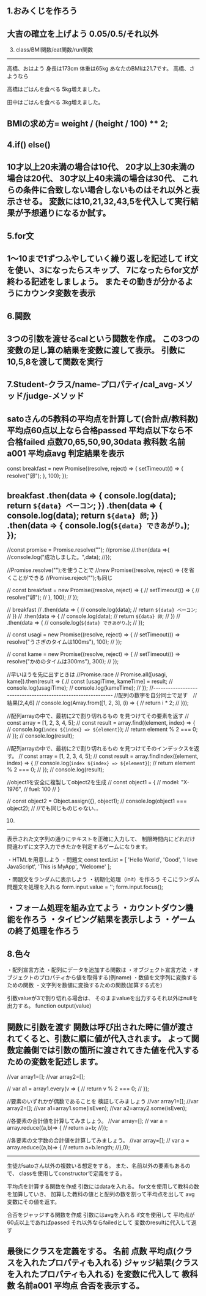 1.おみくじを作ろう
------------------------------------------
大吉の確立を上げよう 0.05/0.5/それ以外
------------------------------------------


3. class/BMI関数/eat関数/run関数
------------------------------------------
高橋、おはよう
身長は173cm
体重は65kg
あなたのBMIは21.7です。
高橋、さようなら

高橋はごはんを食べる
5kg増えました。

田中はごはんを食べる
3kg増えました。

BMIの求め方= weight / (height / 100) ** 2;
------------------------------------------

4.if() else()
------------------------------------------
10才以上20未満の場合は10代、
20才以上30未満の場合は20代、
30才以上40未満の場合は30代、
これらの条件に合致しない場合しないものはそれ以外と表示させる。
変数には10,21,32,43,5を代入して実行結果が予想通りになるか試す。
------------------------------------------

5.for文
------------------------------------------
1～10まで1ずつふやしていく繰り返しを記述して
if文を使い、3になったらスキップ、
7になったらfor文が終わる記述をしましょう。
またその動きが分かるようにカウンタ変数を表示
------------------------------------------

6.関数
------------------------------------------
3つの引数を渡せるcalという関数を作成。
この3つの変数の足し算の結果を変数に渡して表示。
引数に10,5,8を渡して関数を実行
------------------------------------------

7.Student-クラス/name-プロパティ/cal_avg-メソッド/judge-メソッド
------------------------------------------
satoさんの5教科の平均点を計算して(合計点/教科数)
平均点60点以上なら合格passed
平均点以下なら不合格failed
点数70,65,50,90,30data
教科数
名前a001
平均点avg
判定結果を表示
------------------------------------------

const breakfast = new Promise((resolve, reject) => {
    setTimeout(() => {
        resolve("卵");
    }, 100);
});

breakfast
    .then(data => {
        console.log(data);
        return `${data} ベーコン`;
    })
    .then(data => {
        console.log(data);
        return `${data} 卵`;
    })
    .then(data => {
        console.log(`${data} できあがり。`);
    });
------------------------------------------
//const promise = Promise.resolve("");
//promise
//.then(data =>{
//console.log("成功しました。",data);
//});

//Promise.resolve("");を使うことで
//new Promise((resolve, reject) => {を省くことができる
//Promise.reject("");も同じ

// const breakfast = new Promise((resolve, reject) => {
//     setTimeout(() => {
//         resolve("卵");
//     }, 100);
// });

// breakfast
//     .then(data => {
//         console.log(data);
//         return `${data} ベーコン`;
//     })
//     .then(data => {
//         console.log(data);
//         return `${data} 卵`;
//     })
//     .then(data => {
//         console.log(`${data} できあがり。`);
//     });

// const usagi = new Promise((resolve, reject) => {
//     setTimeout(() => resolve("うさぎのタイムは100ms"), 100);
// });

// const kame = new Promise((resolve, reject) => {
//     setTimeout(() => resolve("かめのタイムは300ms"), 300);
// });

//早いほうを先に出すときは
//Promise.race
// Promise.all([usagi, kame]).then(result => {
//     const [usagiTime, kameTime] = result;
//     console.log(usagiTime);
//     console.log(kameTime);
// });
//-------------------------------------------------------------
//配列の数字を自分同士で足す　//結果[2,4,6]
// console.log(Array.from([1, 2, 3], (i) => {
//     return i * 2;
// }));

//配列arrayの中で、最初に2で割り切れるもの を見つけてその要素を返す
// const array = [1, 2, 3, 4, 5];
// const result = array.find((element, index) => {
//     console.log(`index ${index} => ${element}`);
//     return element % 2 === 0;
// });
// console.log(result);

//配列arrayの中で、最初に2で割り切れるもの を見つけてそのインデックスを返す。
// const array = [1, 2, 3, 4, 5];
// const result = array.findIndex((element, index) => {
//     console.log(`index ${index} => ${element}`);
//     return element % 2 === 0;
// });
// console.log(result);


//object1を安全に複製してobject2を生成
// const object1 = {
//     model: "X-1976",
//     fuel: 100
// }

// const object2 = Object.assign({}, object1);
// console.log(object1 === object2);
// //でも同じものじゃない…




10.
------------------------------------------
表示された文字列の通りにテキストを正確に入力して、
制限時間内にどれだけ間違わずに文字入力できたかを判定するゲームになります。

・HTMLを用意しよう
・問題文
const textList = [
        'Hello World',
        'Good',
        'I love JavaScript',
        'This is MyApp',
        'Welcome'
];

・問題文をランダムに表示しよう
・初期化処理（init）を作ろう
そこにランダム問題文を処理を入れる
form.input.value = '';
form.input.focus();

・フォーム処理を組み立てよう
・カウントダウン機能を作ろう
・タイピング結果を表示しよう
・ゲームの終了処理を作ろう
------------------------------------------


8.色々
------------------------------------------
・配列宣言方法
・配列にデータを追加する関数は
・オブジェクト宣言方法
・オブジェクトのプロパティから値を取得する(例name)
・数値を文字列に変換するための関数
・文字列を数値に変換するための関数(加算する式を)


引数valueが3で割り切れる場合は、
そのままvalueを出力するそれ以外はnullを出力する。
function output(value)


関数に引数を渡す
関数は呼び出された時に値が渡されてくると、引数に順に値が代入されます。
よって関数定義側では引数の箇所に渡されてきた値を代入するための変数を記述します。
------------------------------------------
//var array1=[];
//var array2=[];

// var a1 = array1.every(v => {
//     return v % 2 === 0;
// });

//要素のいずれかが偶数であることを 検証してみましょう
//var array1=[];
//var array2=[];
//var a1=array1.some(isEven);
//var a2=array2.some(isEven);

//各要素の合計値を計算してみましょう。
//var array=[];
// var a = array.reduce((a,b)=> {
//     return a+b;
//});

//各要素の文字数の合計値を計算してみましょう。
//var array=[];
// var a = array.reduce((a,b)=> {
//     return a+b.length;
//},0);



------------------------------------------
生徒がsatoさん以外の複数いる想定をする。
また、名前以外の要素もあるので、
classを使用してconstructorで定義をする。

平均点を計算する関数を作成
引数にはdataを入れる。
for文を使用して教科の数を加算していき、
加算した教科の値とと配列の数を割って平均点を出して
avg変数にその値を返す。

合否をジャッジする関数を作成
引数にはavgを入れる
if文を使用して
平均点が60点以上であればpassed
それ以外ならfailedとして
変数のresultに代入して返す

最後にクラスを定義をする。
名前
点数
平均点(クラスを入れたプロパティも入れる)
ジャッジ結果(クラスを入れたプロパティも入れる)
を変数に代入して
教科数
名前a001
平均点
合否を表示する。
------------------------------------------